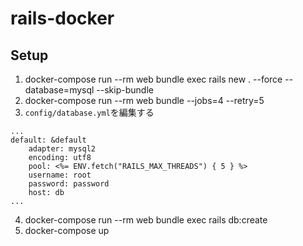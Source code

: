 # rails-docker

## Setup
1. docker-compose run --rm web bundle exec rails new . --force --database=mysql --skip-bundle
2. docker-compose run --rm web bundle --jobs=4 --retry=5
3. `config/database.yml`を編集する
```
...
default: &default
    adapter: mysql2
    encoding: utf8
    pool: <%= ENV.fetch("RAILS_MAX_THREADS") { 5 } %>
    username: root
    password: password
    host: db
...
```
4. docker-compose run --rm web bundle exec rails db:create
6. docker-compose up

